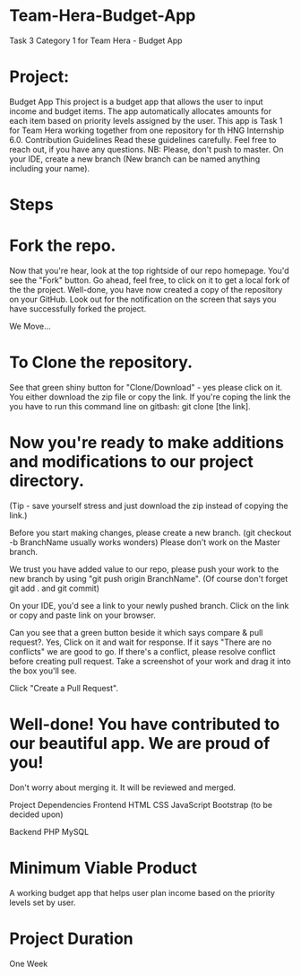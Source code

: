 # Team-Hera-Budget-App

Task 3 Category 1 for Team Hera - Budget App

# Project:
Budget App This project is a budget app that allows the user to input income and budget items. The app automatically allocates amounts for each item based on priority levels assigned by the user. This app is Task 1 for Team Hera working together from one repository for th HNG Internship 6.0. Contribution Guidelines Read these guidelines carefully. Feel free to reach out, if you have any questions. NB: Please, don't push to master. On your IDE, create a new branch (New branch can be named anything including your name).

# Steps

# Fork the repo.
Now that you're hear, look at the top rightside of our repo homepage. You'd see the "Fork" button. Go ahead, feel free, to click on it to get a local fork of the the project. Well-done, you have now created a copy of the repository on your GitHub. Look out for the notification on the screen that says you have successfully forked the project.

We Move...

# To Clone the repository.
See that green shiny button for "Clone/Download" - yes please click on it. You either download the zip file or copy the link. If you're coping the link the you have to run this command line on gitbash: git clone [the link].

# Now you're ready to make additions and modifications to our project directory.

(Tip - save yourself stress and just download the zip instead of copying the link.)

Before you start making changes, please create a new branch. (git checkout -b BranchName usually works wonders) Please don't work on the Master branch.

We trust you have added value to our repo, please push your work to the new branch by using "git push origin BranchName". (Of course don't forget git add . and git commit)

On your IDE, you'd see a link to your newly pushed branch. Click on the link or copy and paste link on your browser.

Can you see that a green button beside it which says compare & pull request?. Yes, Click on it and wait for response. If it says "There are no conflicts" we are good to go. If there's a conflict, please resolve conflict before creating pull request. Take a screenshot of your work and drag it into the box you'll see.

Click "Create a Pull Request".

# Well-done! You have contributed to our beautiful app. We are proud of you!

Don't worry about merging it. It will be reviewed and merged.

Project Dependencies Frontend HTML CSS JavaScript Bootstrap (to be decided upon)

Backend PHP MySQL

# Minimum Viable Product
A working budget app that helps user plan income based on the priority levels set by user.

# Project Duration
One Week
